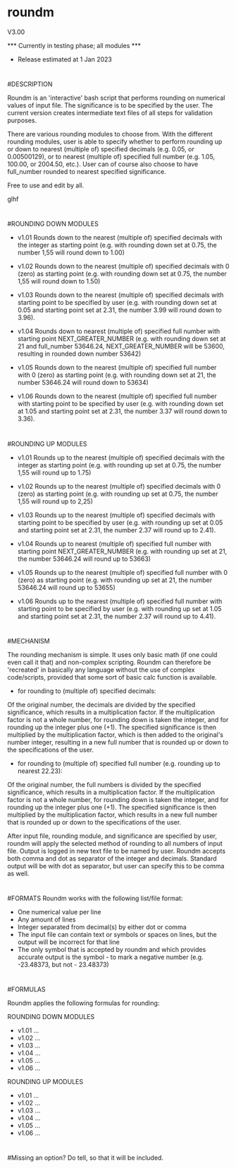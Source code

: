 # roundm
V3.00

*** Currently in testing phase; all modules ***
- Release estimated at 1 Jan 2023

#
#DESCRIPTION

Roundm is an 'interactive' bash script that performs rounding on numerical values of input file. The significance is to be specified by the user. The current version creates intermediate text files of all steps for validation purposes. 

There are various rounding modules to choose from. With the different rounding modules, user is able to specify whether to perform rounding up or down to nearest (multiple of) specified decimals (e.g. 0.05, or 0.00500129), or to nearest (multiple of) specified full number (e.g. 1.05, 100.00, or 2004.50, etc.). User can of course also choose to have full_number rounded to nearest specified significance.

Free to use and edit by all.

glhf

#
#ROUNDING DOWN MODULES

- v1.01 Rounds down to the nearest (multiple of) specified decimals with the integer as starting point (e.g. with rounding down set at 0.75, the number 1,55 will round down to 1.00)

- v1.02 Rounds down to the nearest (multiple of) specified decimals with 0 (zero) as starting point (e.g. with rounding down set at 0.75, the number 1,55 will round down to 1.50)

- v1.03 Rounds down to the nearest (multiple of) specified decimals with starting point to be specified by user (e.g. with rounding down set at  0.05 and starting point set at 2.31, the number 3.99 will round down to 3.96).

- v1.04 Rounds down to nearest (multiple of) specified full number with starting point NEXT_GREATER_NUMBER (e.g. with rounding down set at 21 and full_number 53646.24, NEXT_GREATER_NUMBER will be 53600, resulting in rounded down number 53642)

- v1.05 Rounds down to the nearest (multiple of) specified full number with 0 (zero) as starting point (e.g. with rounding down set at 21, the number 53646.24 will round down to 53634)

- v1.06 Rounds down to the nearest (multiple of) specified full number with starting point to be specified by user (e.g. with rounding down set at  1.05 and starting point set at 2.31, the number 3.37 will round down to 3.36).

#
#ROUNDING UP MODULES

- v1.01 Rounds up to the nearest (multiple of) specified decimals with the integer as starting point (e.g. with rounding up set at 0.75, the number 1,55 will round up to 1.75)

- v1.02 Rounds up to the nearest (multiple of) specified decimals with 0 (zero) as starting point (e.g. with rounding up set at 0.75, the number 1,55 will round up to 2,25)

- v1.03 Rounds up to the nearest (multiple of) specified decimals with starting point to be specified by user (e.g. with rounding up set at  0.05 and starting point set at 2.31, the number 2.37 will round up to 2.41).

- v1.04 Rounds up to nearest (multiple of) specified full number with starting point NEXT_GREATER_NUMBER (e.g. with rounding up set at 21, the number 53646.24 will round up to 53663)

- v1.05 Rounds up to the nearest (multiple of) specified full number with 0 (zero) as starting point (e.g. with rounding up set at 21, the number 53646.24 will round up to 53655)

- v1.06 Rounds up to the nearest (multiple of) specified full number with starting point to be specified by user (e.g. with rounding up set at  1.05 and starting point set at 2.31, the number 2.37 will round up to 4.41).


#
#MECHANISM

The rounding mechanism is simple. It uses only basic math (if one could even call it that) and non-complex scripting. Roundm can therefore be 'recreated' in basically any language without the use of complex code/scripts, provided that some sort of basic calc function is available.


- for rounding to (multiple of) specified decimals:

Of the original number, the decimals are divided by the specified significance, which results in a multiplication factor. If the multiplication factor is not a whole number, for rounding down is taken the integer, and for rounding up the integer plus one (+1). The specified significance is then multiplied by the multiplication factor, which is then added to the original's number integer, resulting in a new full number that is rounded up or down to the specifications of the user.

- for rounding to (multiple of) specified full number (e.g. rounding up to nearest 22.23):

Of the original number, the full numbers is divided by the specified significance, which results in a multiplication factor. If the multiplication factor is not a whole number, for rounding down is taken the integer, and for rounding up the integer plus one (+1). The specified significance is then multiplied by the multiplication factor, which results in a new full number that is rounded up or down to the specifications of the user.


After input file, rounding module, and significance are specified by user, roundm will apply the selected method of rounding to all numbers of input file. Output is logged in new text file to be named by user. Roundm accepts both comma and dot as separator of the integer and decimals. Standard output will be with dot as separator, but user can specify this to be comma as well.

#
#FORMATS
Roundm works with the following list/file format:

- One numerical value per line
- Any amount of lines
- Integer separated from decimal(s) by either dot or comma
- The input file can contain text or symbols or spaces on lines, but the output will be incorrect for that line
- The only symbol that is accepted by roundm and which provides accurate output is the symbol - to mark a negative number (e.g. -23.48373, but not - 23.48373)

#
#FORMULAS

Roundm applies the following formulas for rounding:

ROUNDING DOWN MODULES

- v1.01  ...
- v1.02 ...
- v1.03 ...
- v1.04 ...
- v1.05 ...
- v1.06 ...

ROUNDING UP MODULES

- v1.01 ...
- v1.02 ...
- v1.03 ...
- v1.04 ...
- v1.05 ...
- v1.06 ...


#
#Missing an option? Do tell, so that it will be included.
